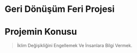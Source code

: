 # Geri Dönüşüm Feri Projesi


# Projemin Konusu
> İklim Değişikliğini Engellemek Ve İnsanlara Bilgi Vermek.
